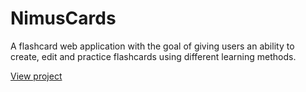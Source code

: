 # NimusCards

A flashcard web application with the goal of giving users an ability to create, edit and practice flashcards using different learning methods.

[View project](https://andriuskv.github.io/nimus-cards)
